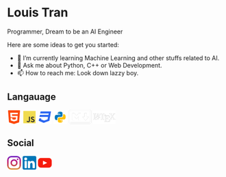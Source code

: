 
# Louis Tran 

Programmer, Dream to be an AI Engineer 

Here are some ideas to get you started:

- 🌱 I’m currently learning Machine Learning and other stuffs related to AI.
- 💬 Ask me about Python, C++ or Web Development.
- 📫 How to reach me: Look down lazzy boy.

## Langauage 
![html5](https://github.com/Louis2602/Louis2602/blob/master/res/html5.png)
![javascript](https://github.com/Louis2602/Louis2602/blob/master/res/js.png)
![css](https://github.com/Louis2602/Louis2602/blob/master/res/css3.png)
![python](https://github.com/Louis2602/Louis2602/blob/master/res/python.png)
![markdown](https://github.com/Louis2602/Louis2602/blob/master/res/markdown.png)
![latex](https://github.com/Louis2602/Louis2602/blob/master/res/latex.png)

## Social 
[![instagram](https://github.com/Louis2602/Louis2602/blob/master/res/instagram.png)](https://www.instagram.com/ttlam_2602/)
[![linkedin](https://github.com/Louis2602/Louis2602/blob/master/res/linkedin.png)](https://www.linkedin.com/in/louis-tran-a4255b217/)
[![youtube](https://github.com/Louis2602/Louis2602/blob/master/res/youtube.png)](https://www.youtube.com/c/DinoTran)

